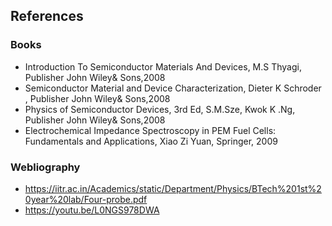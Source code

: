 ## References


### Books
 
- Introduction To Semiconductor Materials And Devices, M.S Thyagi, Publisher John Wiley& Sons,2008
- Semiconductor Material and Device Characterization, Dieter K Schroder , Publisher John Wiley& Sons,2008
- Physics of Semiconductor Devices, 3rd Ed, S.M.Sze, Kwok K .Ng, Publisher John Wiley& Sons,2008
- Electrochemical Impedance Spectroscopy in PEM Fuel Cells: Fundamentals and Applications, Xiao Zi Yuan, Springer, 2009


### Webliography

- https://iitr.ac.in/Academics/static/Department/Physics/BTech%201st%20year%20lab/Four-probe.pdf
- https://youtu.be/L0NGS978DWA

